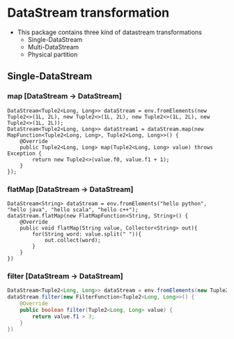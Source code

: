 # DataStream transformation
* This package contains three kind of datastream transformations
    * Single-DataStream
    * Multi-DataStream
    * Physical partition
## Single-DataStream
### map [DataStream -> DataStream]
```
DataStream<Tuple2<Long, Long>> dataStream = env.fromElements(new Tuple2<>(1L, 2L), new Tuple2<>(1L, 2L), new Tuple2<>(1L, 2L), new Tuple2<>(1L, 2L));
DataStream<Tuple2<Long, Long>> dataStream1 = dataStream.map(new MapFunction<Tuple2<Long, Long>, Tuple2<Long, Long>>() {
    @Override
    public Tuple2<Long, Long> map(Tuple2<Long, Long> value) throws Exception {
        return new Tuple2<>(value.f0, value.f1 + 1);
    }
});
```
### flatMap [DataStream -> DataStream]
```
DataStream<String> dataStream = env.fromElements("hello python", "hello java", "hello scala", "hello c++");
dataStream.flatMap(new FlatMapFunction<String, String>() {
    @Override
    public void flatMap(String value, Collector<String> out){
        for(String word: value.split(" ")){
            out.collect(word);
        }
    }
})
```
### filter [DataStream -> DataStream]
```java
DataStream<Tuple2<Long, Long>> dataStream = env.fromElements(new Tuple2<>(1L, 2L), new Tuple2<>(1L, 3L), new Tuple2<>(1L, 4L), new Tuple2<>(1L, 5L));
dataStream.filter(new FilterFunction<Tuple2<Long, Long>>() {
    @Override
    public boolean filter(Tuple2<Long, Long> value) {
        return value.f1 > 3;
    }
})
```